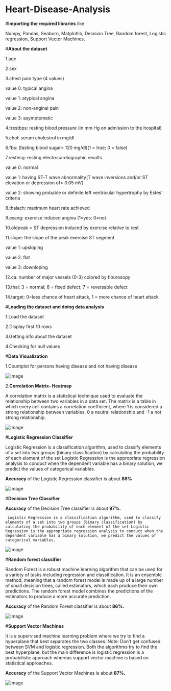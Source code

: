 # Heart-Disease-Analysis

#**Importing the required libraries** like 

  Numpy, Pandas, Seaborn, Matplotlib, Decision Tree, Random forest, Logistic regression, Support Vector Machines.

#**About the dataset**

1.age

2.sex

3.chest pain type (4 values)

value 0: typical angina

value 1: atypical angina

value 2: non-anginal pain

value 3: asymptomatic

4.trestbps: resting blood pressure (in mm Hg on admission to the hospital)

5.chol: serum cholestrol in mg/dl

6.fbs: (fasting blood sugar> 120 mg/dl)(1 = true; 0 = false)

7.restecg: resting electrocardiographic results

value 0: normal

value 1: having ST-T wave abnormality(T wave inversions and/or ST elevation or depression of> 0.05 mV)

value 2: showing probable or definite left ventricular hypertrophy by Estes' criteria

8.thalach: maximum heart rate achieved

9.exang: exercise induced angina (1=yes; 0=no)

10.oldpeak = ST depression induced by exercise relative to rest

11.slope: the slope of the peak exercise ST segment

value 1: upsloping

value 2: flat

value 3: downloping

12.ca: number of major vessels (0-3) colored by flourosopy

13.thal: 3 = normal; 6 = fixed defect; 7 = reversable defect

14.target: 0=less chance of heart attack, 1 = more chance of heart attack

#**Loading the dataset and doing data analysis**

1.Load the dataset

2.Display first 10 rows

3.Getting info about the dataset

4.Checking for null values

#**Data Visualization**

1.Countplot for persons having disease and not having disease

![image](https://github.com/vekasheni/Heart-Disease-Analysis/assets/146317452/4546b627-dfae-4c7f-9e7f-a6030eb58205)

2.**Correlation Matrix- Heatmap**

  A correlation matrix is a statistical technique used to evaluate the relationship between two variables in a data set. The matrix is a table in which every cell contains a correlation coefficient, where 1 is considered a strong relationship between variables, 0 a neutral relationship and -1 a not strong relationship.
  
![image](https://github.com/vekasheni/Heart-Disease-Analysis/assets/146317452/88acbd31-b4bd-433d-80e9-4811f725cf1c)


#**Logistic Regression Classifier**

  Logistic Regression is a classification algorithm, used to classify elements of a set into two groups (binary classification) by calculating the probability of each element of the set Logistic Regression is the appropriate regression analysis to conduct when the dependent variable has a binary solution, we predict the values of categorical variables.

  **Accuracy** of the Logistic Regression classifier is about **88%**
  
  ![image](https://github.com/vekasheni/Heart-Disease-Analysis/assets/146317452/f03c54ec-5f96-4972-8411-420291c83f78)


#**Decision Tree Classifier**

   **Accuracy** of the Decision Tree classifier is about **97%.**

     Logistic Regression is a classification algorithm, used to classify elements of a set into two groups (binary classification) by calculating the probability of each element of the set Logistic Regression is the appropriate regression analysis to conduct when the dependent variable has a binary solution, we predict the values of categorical variables.
   
   ![image](https://github.com/vekasheni/Heart-Disease-Analysis/assets/146317452/e8dd365c-af43-4993-9522-80807f7d6bd7)


 #**Random forest classifier**

   Random Forest is a robust machine learning algorithm that can be used for a variety of tasks including regression and classification. It is an ensemble method, meaning that a random forest model is made up of a large number of small decision trees, called estimators, which each produce their own predictions. The random forest model combines the predictions of the estimators to produce a more accurate prediction.

   **Accuracy** of the Random Forest classifier is about **86%.**
   
   ![image](https://github.com/vekasheni/Heart-Disease-Analysis/assets/146317452/ad64b241-9c5c-4d32-a064-1f67eadee2f4)


 #**Support Vector Machines**

   It is a supervised machine learning problem where we try to find a hyperplane that best separates the two classes. Note: Don’t get confused between SVM and logistic regression. Both the algorithms try to find the best hyperplane, but the main difference is logistic regression is a probabilistic approach whereas support vector machine is based on statistical approaches.

   **Accuracy** of the Support Vector Machines is about **87%.**
   
   ![image](https://github.com/vekasheni/Heart-Disease-Analysis/assets/146317452/b9065568-1087-457c-b945-ee5856bda676)

